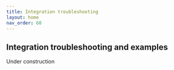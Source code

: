 ```yaml
---
title: Integration troubleshooting
layout: home
nav_order: 60
---
```


## Integration troubleshooting and examples

Under construction
